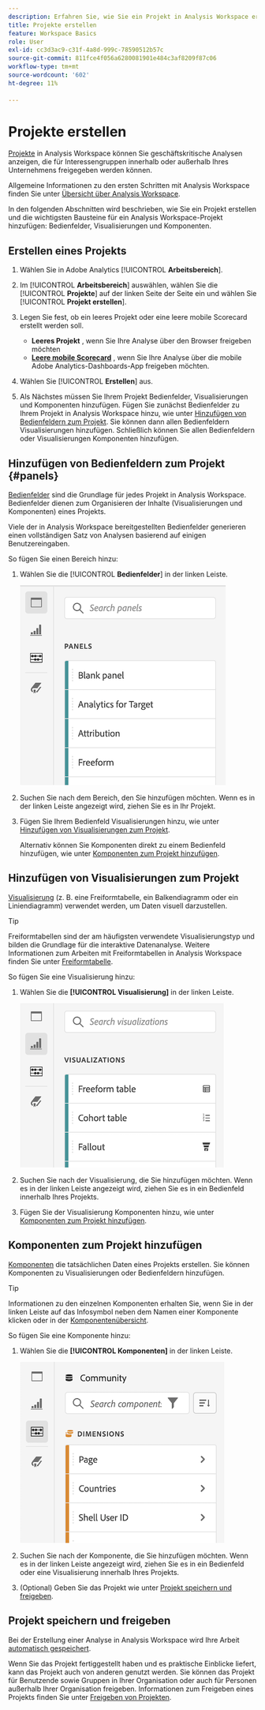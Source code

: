 ```yaml
---
description: Erfahren Sie, wie Sie ein Projekt in Analysis Workspace erstellen
title: Projekte erstellen
feature: Workspace Basics
role: User
exl-id: cc3d3ac9-c31f-4a8d-999c-78590512b57c
source-git-commit: 811fce4f056a6280081901e484c3af8209f87c06
workflow-type: tm+mt
source-wordcount: '602'
ht-degree: 11%

---
```


# Projekte erstellen

[Projekte](/help/analysis-workspace/build-workspace-project/freeform-overview.md) in Analysis Workspace können Sie geschäftskritische Analysen anzeigen, die für Interessengruppen innerhalb oder außerhalb Ihres Unternehmens freigegeben werden können.

Allgemeine Informationen zu den ersten Schritten mit Analysis Workspace finden Sie unter [Übersicht über Analysis Workspace](/help/analysis-workspace/home.md).

In den folgenden Abschnitten wird beschrieben, wie Sie ein Projekt erstellen und die wichtigsten Bausteine für ein Analysis Workspace-Projekt hinzufügen: Bedienfelder, Visualisierungen und Komponenten.

## Erstellen eines Projekts

1. Wählen Sie in Adobe Analytics [!UICONTROL **Arbeitsbereich**].

1. Im [!UICONTROL **Arbeitsbereich**] auswählen, wählen Sie die [!UICONTROL **Projekte**] auf der linken Seite der Seite ein und wählen Sie [!UICONTROL **Projekt erstellen**].

1. Legen Sie fest, ob ein leeres Projekt oder eine leere mobile Scorecard erstellt werden soll.

   * **Leeres Projekt** , wenn Sie Ihre Analyse über den Browser freigeben möchten
   * [**Leere mobile Scorecard**](/help/mobile-app/curator.md) , wenn Sie Ihre Analyse über die mobile Adobe Analytics-Dashboards-App freigeben möchten.

1. Wählen Sie [!UICONTROL **Erstellen**] aus.

1. Als Nächstes müssen Sie Ihrem Projekt Bedienfelder, Visualisierungen und Komponenten hinzufügen. Fügen Sie zunächst Bedienfelder zu Ihrem Projekt in Analysis Workspace hinzu, wie unter [Hinzufügen von Bedienfeldern zum Projekt](#add-panels-to-the-project). Sie können dann allen Bedienfeldern Visualisierungen hinzufügen. Schließlich können Sie allen Bedienfeldern oder Visualisierungen Komponenten hinzufügen.

## Hinzufügen von Bedienfeldern zum Projekt {#panels}

[Bedienfelder](/help/analysis-workspace/c-panels/panels.md) sind die Grundlage für jedes Projekt in Analysis Workspace. Bedienfelder dienen zum Organisieren der Inhalte (Visualisierungen und Komponenten) eines Projekts.

Viele der in Analysis Workspace bereitgestellten Bedienfelder generieren einen vollständigen Satz von Analysen basierend auf einigen Benutzereingaben.

So fügen Sie einen Bereich hinzu:

1. Wählen Sie die [!UICONTROL **Bedienfelder**] in der linken Leiste.

   ![Das Symbol Bedienfelder auswählen und die Liste der verfügbaren Bedienfelder.](assets/build-panels.png)

1. Suchen Sie nach dem Bereich, den Sie hinzufügen möchten. Wenn es in der linken Leiste angezeigt wird, ziehen Sie es in Ihr Projekt.

1. Fügen Sie Ihrem Bedienfeld Visualisierungen hinzu, wie unter [Hinzufügen von Visualisierungen zum Projekt](#add-visualizations-to-the-project).

   Alternativ können Sie Komponenten direkt zu einem Bedienfeld hinzufügen, wie unter [Komponenten zum Projekt hinzufügen](#add-components-to-the-project).

## Hinzufügen von Visualisierungen zum Projekt

[Visualisierung](/help/analysis-workspace/visualizations/freeform-analysis-visualizations.md) (z. B. eine Freiformtabelle, ein Balkendiagramm oder ein Liniendiagramm) verwendet werden, um Daten visuell darzustellen.

>[!TIP]
>
>Freiformtabellen sind der am häufigsten verwendete Visualisierungstyp und bilden die Grundlage für die interaktive Datenanalyse. Weitere Informationen zum Arbeiten mit Freiformtabellen in Analysis Workspace finden Sie unter [Freiformtabelle](/help/analysis-workspace/visualizations/freeform-table/freeform-table.md).

So fügen Sie eine Visualisierung hinzu:

1. Wählen Sie die **[!UICONTROL Visualisierung]** in der linken Leiste.

   ![Das Symbol &quot;Ausgewählte Visualisierungen&quot;und die Liste der verfügbaren Visualisierungen.](assets/build-visualizations.png)

1. Suchen Sie nach der Visualisierung, die Sie hinzufügen möchten. Wenn es in der linken Leiste angezeigt wird, ziehen Sie es in ein Bedienfeld innerhalb Ihres Projekts.

1. Fügen Sie der Visualisierung Komponenten hinzu, wie unter [Komponenten zum Projekt hinzufügen](#add-components-to-the-project).

## Komponenten zum Projekt hinzufügen

[Komponenten](/help/components/overview.md) die tatsächlichen Daten eines Projekts erstellen. Sie können Komponenten zu Visualisierungen oder Bedienfeldern hinzufügen.

>[!TIP]
>
>Informationen zu den einzelnen Komponenten erhalten Sie, wenn Sie in der linken Leiste auf das Infosymbol neben dem Namen einer Komponente klicken oder in der [Komponentenübersicht](/help/components/overview.md).

So fügen Sie eine Komponente hinzu:

1. Wählen Sie die **[!UICONTROL Komponenten]** in der linken Leiste.

   ![Symbol &quot;Ausgewählte Komponenten&quot;und Liste der verfügbaren Dimensionen.](assets/build-components.png)

1. Suchen Sie nach der Komponente, die Sie hinzufügen möchten. Wenn es in der linken Leiste angezeigt wird, ziehen Sie es in ein Bedienfeld oder eine Visualisierung innerhalb Ihres Projekts.

1. (Optional) Geben Sie das Projekt wie unter [Projekt speichern und freigeben](#save-and-share-the-project).

## Projekt speichern und freigeben

Bei der Erstellung einer Analyse in Analysis Workspace wird Ihre Arbeit [automatisch gespeichert](/help/analysis-workspace/build-workspace-project/save-projects.md).

Wenn Sie das Projekt fertiggestellt haben und es praktische Einblicke liefert, kann das Projekt auch von anderen genutzt werden. Sie können das Projekt für Benutzende sowie Gruppen in Ihrer Organisation oder auch für Personen außerhalb Ihrer Organisation freigeben. Informationen zum Freigeben eines Projekts finden Sie unter [Freigeben von Projekten](/help/analysis-workspace/curate-share/share-projects.md).
